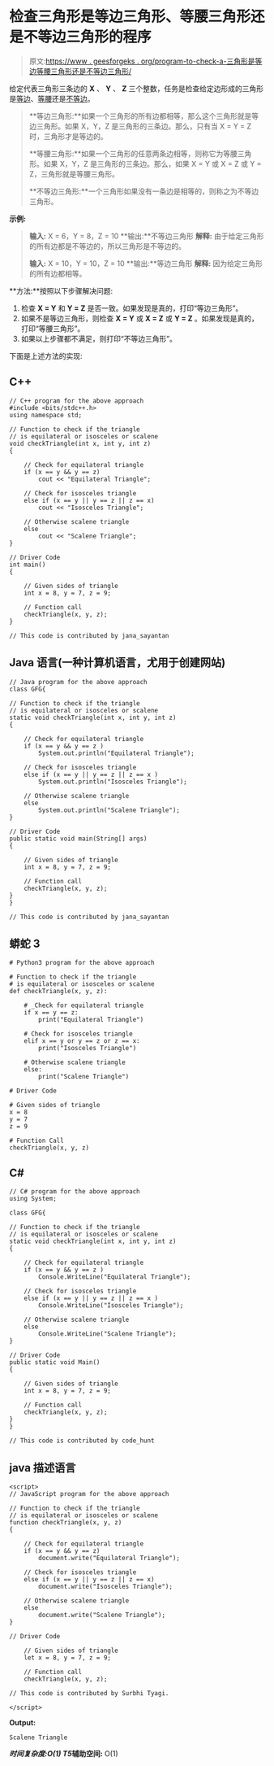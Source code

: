 # 检查三角形是等边三角形、等腰三角形还是不等边三角形的程序

> 原文:[https://www . geesforgeks . org/program-to-check-a-三角形是等边等腰三角形还是不等边三角形/](https://www.geeksforgeeks.org/program-to-check-whether-a-triangle-is-equilateral-isosceles-or-scalene/)

给定代表三角形三条边的 **X** 、 **Y** 、 **Z** 三个整数，任务是检查给定边形成的三角形是[等边](https://en.wikipedia.org/wiki/Equilateral_triangle)、[等腰](https://en.wikipedia.org/wiki/Isosceles_triangle)还是[不等边](https://en.wikipedia.org/wiki/Scalene)。

> **等边三角形:**如果一个三角形的所有边都相等，那么这个三角形就是等边三角形。如果 X，Y，Z 是三角形的三条边。那么，只有当 X = Y = Z 时，三角形才是等边的。
> 
> **等腰三角形:**如果一个三角形的任意两条边相等，则称它为等腰三角形。如果 X，Y，Z 是三角形的三条边。那么，如果 X = Y 或 X = Z 或 Y = Z，三角形就是等腰三角形。
> 
> **不等边三角形:**一个三角形如果没有一条边是相等的，则称之为不等边三角形。

**示例:**

> **输入:** X = 6，Y = 8，Z = 10
> **输出:**不等边三角形
> **解释:**
> 由于给定三角形的所有边都是不等边的，所以三角形是不等边的。
> 
> **输入:** X = 10，Y = 10，Z = 10
> **输出:**等边三角形
> **解释:**
> 因为给定三角形的所有边都相等。

**方法:**按照以下步骤解决问题:

1.  检查 **X = Y** 和 **Y = Z** 是否一致。如果发现是真的，打印“等边三角形”。
2.  如果不是等边三角形，则检查 **X = Y** 或 **X = Z** 或 **Y = Z** 。如果发现是真的，打印“等腰三角形”。
3.  如果以上步骤都不满足，则打印“不等边三角形”。

下面是上述方法的实现:

## C++

```
// C++ program for the above approach
#include <bits/stdc++.h>
using namespace std;

// Function to check if the triangle
// is equilateral or isosceles or scalene
void checkTriangle(int x, int y, int z)
{

    // Check for equilateral triangle
    if (x == y && y == z)
        cout << "Equilateral Triangle";

    // Check for isosceles triangle
    else if (x == y || y == z || z == x)
        cout << "Isosceles Triangle";

    // Otherwise scalene triangle
    else
        cout << "Scalene Triangle";
}

// Driver Code
int main()
{

    // Given sides of triangle
    int x = 8, y = 7, z = 9;

    // Function call
    checkTriangle(x, y, z);
}

// This code is contributed by jana_sayantan
```

## Java 语言(一种计算机语言，尤用于创建网站)

```
// Java program for the above approach
class GFG{

// Function to check if the triangle
// is equilateral or isosceles or scalene
static void checkTriangle(int x, int y, int z)
{

    // Check for equilateral triangle
    if (x == y && y == z )
        System.out.println("Equilateral Triangle");

    // Check for isosceles triangle
    else if (x == y || y == z || z == x )
        System.out.println("Isosceles Triangle");

    // Otherwise scalene triangle
    else
        System.out.println("Scalene Triangle");
}

// Driver Code
public static void main(String[] args)
{

    // Given sides of triangle
    int x = 8, y = 7, z = 9;

    // Function call
    checkTriangle(x, y, z);
}
}

// This code is contributed by jana_sayantan
```

## 蟒蛇 3

```
# Python3 program for the above approach

# Function to check if the triangle
# is equilateral or isosceles or scalene
def checkTriangle(x, y, z):

    # _Check for equilateral triangle
    if x == y == z:
        print("Equilateral Triangle")

    # Check for isosceles triangle
    elif x == y or y == z or z == x:
        print("Isosceles Triangle")

    # Otherwise scalene triangle
    else:
        print("Scalene Triangle")

# Driver Code

# Given sides of triangle
x = 8
y = 7
z = 9

# Function Call
checkTriangle(x, y, z)
```

## C#

```
// C# program for the above approach
using System;

class GFG{

// Function to check if the triangle
// is equilateral or isosceles or scalene
static void checkTriangle(int x, int y, int z)
{

    // Check for equilateral triangle
    if (x == y && y == z )
        Console.WriteLine("Equilateral Triangle");

    // Check for isosceles triangle
    else if (x == y || y == z || z == x )
        Console.WriteLine("Isosceles Triangle");

    // Otherwise scalene triangle
    else
        Console.WriteLine("Scalene Triangle");
}

// Driver Code
public static void Main()
{

    // Given sides of triangle
    int x = 8, y = 7, z = 9;

    // Function call
    checkTriangle(x, y, z);
}
}

// This code is contributed by code_hunt
```

## java 描述语言

```
<script>
// JavaScript program for the above approach 

// Function to check if the triangle
// is equilateral or isosceles or scalene
function checkTriangle(x, y, z)
{

    // Check for equilateral triangle
    if (x == y && y == z)
        document.write("Equilateral Triangle");

    // Check for isosceles triangle
    else if (x == y || y == z || z == x)
        document.write("Isosceles Triangle");

    // Otherwise scalene triangle
    else
        document.write("Scalene Triangle");
}

// Driver Code

    // Given sides of triangle
    let x = 8, y = 7, z = 9;

    // Function call
    checkTriangle(x, y, z);

// This code is contributed by Surbhi Tyagi.

</script>
```

**Output:** 

```
Scalene Triangle
```

***时间复杂度:**O(1)*
T5**辅助空间:** O(1)
